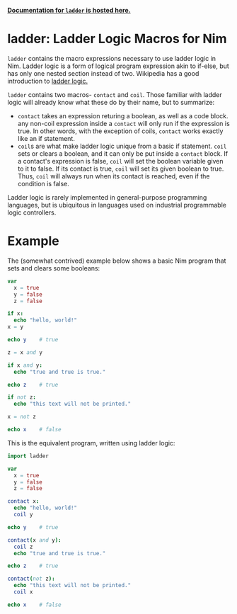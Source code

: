 **[Documentation for `ladder` is hosted here.](http://ryuk.ooo/nimdocs/ladder/ladder.html)**

# ladder: Ladder Logic Macros for Nim

`ladder` contains the macro expressions necessary to use ladder logic
in Nim. Ladder logic is a form of logical program expression akin to
if-else, but has only one nested section instead of two. Wikipedia
has a good introduction to [ladder logic.](https://en.wikipedia.org/wiki/Ladder_logic#Syntax_&_Examples)

`ladder` contains two macros- `contact` and `coil`. Those familiar with
ladder logic will already know what these do by their name, but to
summarize:

  - `contact` takes an expression returing a boolean, as well as a code
    block. any non-coil expression inside a `contact` will only run if
    the expression is true. In other words, with the exception of coils,
    `contact` works exactly like an if statement.
  - `coil`s are what make ladder logic unique from a basic if statement.
    `coil` sets or clears a boolean, and it can only be put inside a
    `contact` block. If a contact's expression is false, `coil` will
    set the boolean variable given to it to false. If its contact is
    true, `coil` will set its given boolean to true. Thus, `coil` will
    always run when its contact is reached, even if the condition is false.

Ladder logic is rarely implemented in general-purpose programming languages,
but is ubiquitous in languages used on industrial programmable logic
controllers.

# Example

The (somewhat contrived) example below shows a basic Nim program that sets
and clears some booleans:

```nim
var
  x = true
  y = false
  z = false

if x:
  echo "hello, world!"
x = y

echo y    # true

z = x and y

if x and y:
  echo "true and true is true."

echo z    # true

if not z:
  echo "this text will not be printed."

x = not z

echo x    # false
```

This is the equivalent program, written using ladder logic:

```nim
import ladder

var
  x = true
  y = false
  z = false

contact x:
  echo "hello, world!"
  coil y

echo y    # true

contact(x and y):
  coil z
  echo "true and true is true."

echo z    # true

contact(not z):
  echo "this text will not be printed."
  coil x

echo x    # false
```
